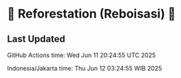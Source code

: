 
# 🌳 Reforestation (Reboisasi) 🌲

## Last Updated

GitHub Actions time: Wed Jun 11 20:24:55 UTC 2025

Indonesia/Jakarta time: Thu Jun 12 03:24:55 WIB 2025
